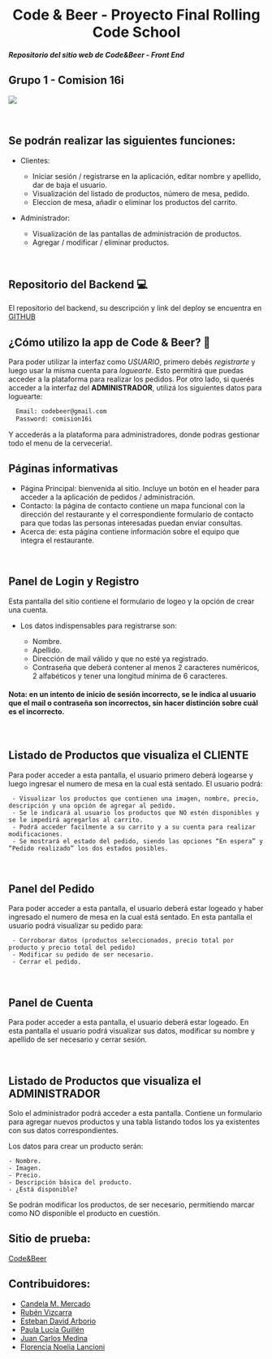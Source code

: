 <h1 style="display:block; text-align:center;">Code & Beer - Proyecto Final Rolling Code School</h1>

***Repositorio del sitio web de Code&Beer - Front End***
## Grupo 1 - Comision 16i
![](https://live.staticflickr.com/65535/52696635898_5d1c068db0_b.jpg)

<br/>

## Se podrán realizar las siguientes funciones:
- Clientes:
     - Iniciar sesión / registrarse en la aplicación, editar nombre y apellido, dar de baja el usuario.
     - Visualización del listado de productos, número de mesa, pedido.
     - Eleccion de mesa, añadir o eliminar los productos del carrito.
     
- Administrador:
     - Visualización de las pantallas de administración de productos.
     - Agregar / modificar / eliminar productos. 
     
<br/>

## Repositorio del Backend 💻

El repositorio del backend, su descripción y link del deploy se encuentra en
[GITHUB](https://github.com/paulag1/proyectoFinalBE-Code-Beer)

## ¿Cómo utilizo la app de Code & Beer? 🤔

Para poder utilizar la interfaz como *USUARIO*, primero debés _registrarte_ y luego usar la misma cuenta para _loguearte_. Esto permitirá que puedas acceder a la plataforma para realizar los pedidos. Por otro lado, si querés acceder a la interfaz del **ADMINISTRADOR**, utilizá los siguientes datos para loguearte:

```bash
  Email: codebeer@gmail.com
  Password: comision16i
```

Y accederás a la plataforma para administradores, donde podras gestionar todo el menu de la cerveceria!.

## Páginas informativas

- Página Principal: bienvenida al sitio. Incluye un botón en el header para acceder a la 
aplicación de pedidos / administración. 
- Contacto: la página de contacto contiene un mapa funcional con la dirección del 
restaurante y el correspondiente formulario de contacto para que todas las personas 
interesadas puedan enviar consultas.
- Acerca de: esta página contiene información sobre el equipo que integra el restaurante.

<br/>

## Panel de Login y Registro

Esta pantalla del sitio contiene el formulario de logeo y la opción de crear una cuenta.
- Los datos indispensables para registrarse son:

     - Nombre.
     - Apellido.
     - Dirección de mail válido y que no esté ya registrado.
     - Contraseña que deberá contener al menos 2 caracteres numéricos, 2 alfabéticos y tener una longitud mínima de 6 caracteres.
  
#### Nota: en un intento de inicio de sesión incorrecto, se le indica al usuario que el mail o contraseña son incorrectos, sin hacer distinción sobre cuál es el incorrecto.

<br/>

## Listado de Productos que visualiza el CLIENTE

Para poder acceder a esta pantalla, el usuario primero deberá logearse y luego ingresar el numero de mesa en la cual está sentado.
El usuario podrá:

     - Visualizar los productos que contienen una imagen, nombre, precio, descripción y una opción de agregar al pedido.
     - Se le indicará al usuario los productos que NO estén disponibles y se le impedirá agregarlos al carrito.
     - Podrá acceder facilmente a su carrito y a su cuenta para realizar modificaciones.
     - Se mostrará el estado del pedido, siendo las opciones “En espera” y “Pedido realizado” los dos estados posibles. 

<br/>

## Panel del Pedido

Para poder acceder a esta pantalla, el usuario deberá estar logeado y haber ingresado el numero de mesa en la cual está sentado.
En esta pantalla el usuario podrá visualizar su pedido para:

     - Corroborar datos (productos seleccionados, precio total por producto y precio total del pedido)
     - Modificar su pedido de ser necesario.
     - Cerrar el pedido.
<br/>

## Panel de Cuenta

Para poder acceder a esta pantalla, el usuario deberá estar logeado.
En esta pantalla el usuario podrá visualizar sus datos, modificar su nombre y apellido de ser necesario y cerrar sesión.

<br/>

## Listado de Productos que visualiza el ADMINISTRADOR

Solo el administrador podrá acceder a esta pantalla.
Contiene un formulario para agregar nuevos productos y una tabla listando todos los ya existentes con sus datos correspondientes.

Los datos para crear un producto serán:

    - Nombre.
    - Imagen.
    - Precio.
    - Descripción básica del producto.
    - ¿Está disponible?
Se podrán modificar los productos, de ser necesario, permitiendo marcar como NO disponible el producto en cuestión.


## Sitio de prueba:
[Code&Beer](https://codebeer.netlify.app/)
 <br/>
 
## Contribuidores:

- [Candela M. Mercado](https://github.com/CandelaMercado00) 
- [Rubén Vizcarra](https://github.com/RuViz)
- [Esteban David Arborio](https://github.com/ArborioEsteban) 
- [Paula Lucía Guillén](https://github.com/paulag1/) 
- [Juan Carlos Medina](https://github.com/Carlosgithub2030)
- [Florencia Noelia Lancioni](https://github.com/flor2030)

